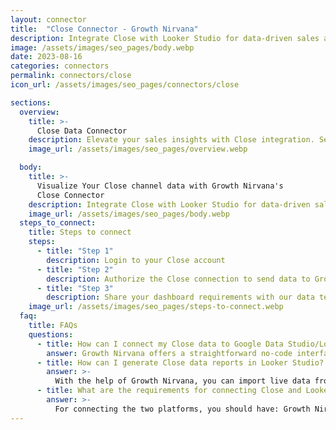 ```yaml
---
layout: connector
title:  "Close Connector - Growth Nirvana"
description: Integrate Close with Looker Studio for data-driven sales analytics that guide your revenue strategies.
image: /assets/images/seo_pages/body.webp
date: 2023-08-16
categories: connectors
permalink: connectors/close
icon_url: /assets/images/seo_pages/connectors/close

sections:
  overview:
    title: >-
      Close Data Connector
    description: Elevate your sales insights with Close integration. Seamlessly merge sales and communication data from Close with Looker Studio's analytical capabilities, unlocking insights that power sales strategies, customer interactions, and deal performance.
    image_url: /assets/images/seo_pages/overview.webp

  body:
    title: >-
      Visualize Your Close channel data with Growth Nirvana's
      Close Connector
    description: Integrate Close with Looker Studio for data-driven sales analytics that guide your revenue strategies.
    image_url: /assets/images/seo_pages/body.webp
  steps_to_connect:
    title: Steps to connect
    steps:
      - title: "Step 1"
        description: Login to your Close account
      - title: "Step 2"
        description: Authorize the Close connection to send data to Growth Nirvana
      - title: "Step 3"
        description: Share your dashboard requirements with our data team. We will build the report for you.
    image_url: /assets/images/seo_pages/steps-to-connect.webp
  faq:
    title: FAQs
    questions:
      - title: How can I connect my Close data to Google Data Studio/Looker Studio?
        answer: Growth Nirvana offers a straightforward no-code interface to connect to Close data sources.
      - title: How can I generate Close data reports in Looker Studio?
        answer: >-
          With the help of Growth Nirvana, you can import live data from Close into Looker Studio. These data can be viewed in charts, tables, and dashboards to generate branded reports that can be shared instantly.
      - title: What are the requirements for connecting Close and Looker Studio?
        answer: >-
          For connecting the two platforms, you should have: Growth Nirvana Account and Close Ads Account
---
```

